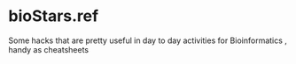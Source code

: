 # bioStars.ref
Some hacks that are pretty useful in day to day activities for Bioinformatics , handy as cheatsheets
